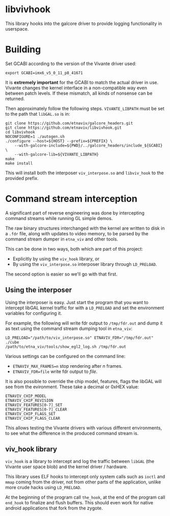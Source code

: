 libvivhook
==============

This library hooks into the galcore driver to provide logging functionality in
userspace.

Building
============

Set GCABI according to the version of the Vivante driver used:

    export GCABI=imx6_v5_0_11_p8_41671

It is **extremely important** for the GCABI to match the actual driver in use.
Vivante changes the kernel interface in a non-compatible way even between patch
levels. If these mismatch, all kinds of nonsense can be returned.

Then approximately follow the following steps. `VIVANTE_LIBPATH` must be set to
the path that `libGAL.so` is in:

    git clone https://github.com/etnaviv/galcore_headers.git
    git clone https://github.com/etnaviv/libvivhook.git
    cd libvivhook
    NOCONFIGURE=1 ./autogen.sh
    ./configure --host=${HOST} --prefix=${PREFIX} \
        --with-galcore-include=${PWD}/../galcore_headers/include_${GCABI} \
        --with-galcore-lib=${VIVANTE_LIBPATH}
    make
    make install

This will install both the interposer `viv_interpose.so` and `libviv_hook` to
the provided prefix.

Command stream interception
=============================

A significant part of reverse engineering was done by intercepting command streams while running GL simple demos.

The raw binary structures interchanged with the kernel are written to disk in a `.fdr` file, along
with updates to video memory, to be parsed by the command stream dumper in `etna_viv` and other tools.

This can be done in two ways, both which are part of this project: 

- Explicitly by using the `viv_hook` library, or 
- By using the `viv_interpose.so` interposer library through `LD_PRELOAD`.

The second option is easier so we'll go with that first.

Using the interposer
-----------------------

Using the interposer is easy. Just start the program that you want to intercept libGAL
kernel traffic for with a `LD_PRELOAD` and set the environment variables for configuring it.

For example, the following will write fdr output to `/tmp/fdr.out` and dump it as text
using the command stream dumping tool in `etna_viv`:

    LD_PRELOAD="/path/to/viv_interpose.so" ETNAVIV_FDR="/tmp/fdr.out" ./cube
    /path/to/etna_viv/tools/show_egl2_log.sh /tmp/fdr.out

Various settings can be configured on the command line:

- `ETNAVIV_MAX_FRAMES=n` stop rendering after *n* frames.
- `ETNAVIV_FDR=file` write fdr output to *file*.

It is also possible to override the chip model, features, flags the libGAL
will see from the evironment. These take a decimal or 0xHEX value:

    ETNAVIV_CHIP_MODEL
    ETNAVIV_CHIP_REVISION
    ETNAVIV_FEATURES[0-7]_SET
    ETNAVIV_FEATURES[0-7]_CLEAR
    ETNAVIV_CHIP_FLAGS_SET
    ETNAVIV_CHIP_FLAGS_CLEAR

This allows testing the Vivante drivers with various different environments, to
see what the difference in the produced command stream is.

viv_hook library
-----------------

`viv_hook` is a library to intercept and log the traffic between `libGAL` (the Vivante user space blob) and the kernel
driver / hardware.

This library uses ELF hooks to intercept only system calls such as `ioctl` and `mmap` coming from the driver, not from
other parts of the application, unlike more crude hacks using `LD_PRELOAD`.

At the beginning of the program call `the_hook`, at the end of the program call `end_hook` to finalize
and flush buffers. This should even work for native android applications that fork from the zygote.

